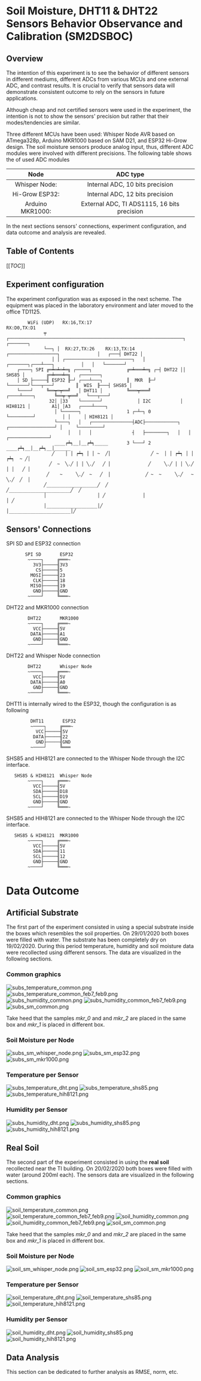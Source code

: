 # Soil Moisture, DHT11 & DHT22 Sensors Behavior Observance and Calibration (SM2DSBOC)

## Overview ##
The intention of this experiment is to see the behavior of different sensors in different mediums, different ADCs from various MCUs and one external ADC, and contrast results. It is crucial to verify that sensors data will demonstrate consistent outcome to rely on the sensors in future applications.

Although cheap and not certified sensors were used in the experiment, the intention is not to show the sensors' precision but rather that their modes/tendencies are similar.

Three different MCUs have been used: Whisper Node AVR based on ATmega328p, Arduino MKR1000 based on SAM D21, and ESP32 Hi-Grow design. The soil moisture sensors produce analog input, thus, different ADC modules were involved with different precisions. The following table shows the of used ADC modules

|Node            |ADC type                                   |
|:--------------:|:-----------------------------------------:|
|Whisper Node:   |Internal ADC, 10 bits precision            |
|Hi-Grow ESP32:  |Internal ADC, 12 bits precision            |
|Arduino MKR1000:|External ADC, TI ADS1115, 16 bits precision|

In the next sections sensors' connections, experiment configuration, and data outcome and analysis are revealed.

## Table of Contents ##

[[_TOC_]]

## Experiment configuration ##

The experiment configuration was as exposed in the next scheme. The equipment was placed in the laboratory environment and later moved to the office TD1125.
```
        WiFi (UDP)   RX:16,TX:17                                  RX:D0,TX:D1
              ╤    ┌─────────────────────────────────────────────────────────────────┐       ┌───────┐
              └──┐ │  RX:27,TX:26    RX:13,TX:14   ┌──────────────────┐              │   ┌───┤ DHT22 │
                 │ │ ┌─────────────────────────┐   │     ┌───────┐┌───┴───┐          │   │   └───────┘
    ┌────┐ SPI ╔═┷═┷═┷═╗ ┌─────┐             ╔═┷═══┷═╗ ┌─┤ DHT22 ││ SHS85 │        ╔═┷═══┷═╗   ┌───────┐         
    │ SD ├─────╢ ESP32 ╟─┘ ┌───┴───┐         ║  MKR  ╟─┘ └───────┘└───┬───┘        ║  WIS  ╟───┤ SHS85 │         
    └────┘     ╚══┯═┯══╝   │ DHT11 │         ╚═══┯═══╝           ┌────┴────┐       ╚══┯─┯══╝   └───┬───┘        
                32│ │33    └───────┘             │ I2C           │ HIH8121 │        A1│ │A3   ┌────┴────┐         
                  │ └──────┐                 1 ┌─┴─┐ 0           └─────────┘          │ │     │ HIH8121 │         
                  └────┐   │   ┌───────────────┤ADC├────────────┐   ┌─────────────────┘ │     └─────────┘           
                       │   │   │               ┤   ├────────┐   │   │   ┌───────────────┘              
                  ____┍┷┑__│__┍┷┑_____       3 └───┘ 2 ____┍┷┑__│__┍┷┑__│______
                 ╱    │ │ ┍┷┑ │ │ ~  ╱│               ╱ ~  │ │ ┍┷┑ │ │ ┍┷┑  ~ ╱│
                ╱  ~  ╲.╱ │ │ ╲.╱   ╱ │              ╱     ╲.╱ │ │ ╲.╱ │ │   ╱ │
               ╱    ~     ╲.╱  ~   ╱  │             ╱ ~  ~     ╲.╱   ~ ╲.╱  ╱  │
              ╱___________________╱  ╱             ╱_______________________╱  ╱
              │                   │ ╱              │                       │ ╱
              │___________________│╱               │_______________________│╱
```

## Sensors' Connections ##

SPI SD and ESP32 connection

```
       SPI SD       ESP32
        ~────┐     ╔═══~
          3V3├─────╢3V3
           CS├─────╢5
         MOSI├─────╢23
          CLK├─────╢18
         MISO├─────╢19
          GND├─────╢GND
        ~────┘     ╚═══~
```

DHT22 and MKR1000 connection

```
        DHT22       MKR1000
        ~────┐     ╔═══~
          VCC├─────╢5V
         DATA├─────╢A1
          GND├─────╢GND
        ~────┘     ╚═══~
```

DHT22 and Whisper Node connection
```
        DHT22       Whisper Node
        ~────┐     ╔═══~
          VCC├─────╢5V
         DATA├─────╢A0
          GND├─────╢GND
        ~────┘     ╚═══~
```

DHT11 is internally wired to the ESP32, though the configuration is as following
```
         DHT11       ESP32
         ~────┐     ╔═══~
           VCC├─────╢5V
          DATA├─────╢22
           GND├─────╢GND
         ~────┘     ╚═══
```

SHS85 and HIH8121 are connected to the Whisper Node through the I2C interface.
```
   SHS85 & HIH8121  Whisper Node
        ~────┐     ╔═══~
          VCC├─────╢5V
          SDA├─────╢D18
          SCL├─────╢D19
          GND├─────╢GND
        ~────┘     ╚═══~
```

SHS85 and HIH8121 are connected to the Whisper Node through the I2C interface.

```
   SHS85 & HIH8121  MKR1000
        ~────┐     ╔═══~
          VCC├─────╢5V
          SDA├─────╢11
          SCL├─────╢12
          GND├─────╢GND
        ~────┘     ╚═══~
```

# Data Outcome #

## Artificial Substrate ##

The first part of the experiment consisted in using a special substrate inside the boxes which resembles the soil properties. On 29/01/2020 both boxes were filled with water. The substrate has been completely dry on 19/02/2020. During this period temperature, humidity and soil moisture data were recollected using different sensors. The data are visualized in the following sections.

### Common graphics ###

![subs_temperature_common.png](/graphics/subs_temperature_common.png)
![subs_temperature_common_feb7_feb9.png](/graphics/subs_temperature_common_subset.png)
![subs_humidity_common.png](/graphics/subs_humidity_common.png)
![subs_humidity_common_feb7_feb9.png](/graphics/subs_humidity_common_subset.png)
![subs_sm_common.png](/graphics/subs_sm_common.png)

Take heed that the samples _mkr_0_ and and _mkr_2_ are placed in the same box and _mkr_1_ is placed in different box.

### Soil Moisture per Node ###

![subs_sm_whisper_node.png](/graphics/subs_sm_whisper_node.png)
![subs_sm_esp32.png](/graphics/subs_sm_esp32.png)
![subs_sm_mkr1000.png](/graphics/subs_sm_mkr1000.png)

### Temperature per Sensor ###

![subs_temperature_dht.png](/graphics/subs_temperature_dht.png)
![subs_temperature_shs85.png](/graphics/subs_temperature_shs85.png)
![subs_temperature_hih8121.png](/graphics/subs_temperature_hih8121.png)

### Humidity per Sensor ###

![subs_humidity_dht.png](/graphics/subs_humidity_dht.png)
![subs_humidity_shs85.png](/graphics/subs_humidity_shs85.png)
![subs_humidity_hih8121.png](/graphics/subs_humidity_hih8121.png)

## Real Soil ##

The second part of the experiment consisted in using the **real soil** recollected near the TI building. On 20/02/2020 both boxes were filled with water (around 200ml each). The sensors data are visualized in the following sections.

### Common graphics ###

![soil_temperature_common.png](/graphics/soil_temperature_common.png)
![soil_temperature_common_feb7_feb9.png](/graphics/soil_temperature_common_subset.png)
![soil_humidity_common.png](/graphics/soil_humidity_common.png)
![soil_humidity_common_feb7_feb9.png](/graphics/soil_humidity_common_subset.png)
![soil_sm_common.png](/graphics/soil_sm_common.png)

Take heed that the samples _mkr_0_ and and _mkr_2_ are placed in the same box and _mkr_1_ is placed in different box.

### Soil Moisture per Node ###

![soil_sm_whisper_node.png](/graphics/soil_sm_whisper_node.png)
![soil_sm_esp32.png](/graphics/soil_sm_esp32.png)
![soil_sm_mkr1000.png](/graphics/soil_sm_mkr1000.png)

### Temperature per Sensor ###

![soil_temperature_dht.png](/graphics/soil_temperature_dht.png)
![soil_temperature_shs85.png](/graphics/soil_temperature_shs85.png)
![soil_temperature_hih8121.png](/graphics/soil_temperature_hih8121.png)

### Humidity per Sensor ###

![soil_humidity_dht.png](/graphics/soil_humidity_dht.png)
![soil_humidity_shs85.png](/graphics/soil_humidity_shs85.png)
![soil_humidity_hih8121.png](/graphics/soil_humidity_hih8121.png)

## Data Analysis ##

This section can be dedicated to further analysis as RMSE, norm, etc.
